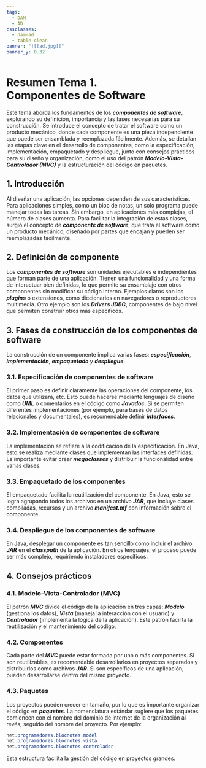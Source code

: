 ```yaml
---
tags:
  - DAM
  - AD
cssclasses:
  - dam-ad
  - table-clean
banner: "![[ad.jpg]]"
banner_y: 0.32
---
```


# **Resumen Tema 1.** <br>Componentes de Software

Este tema aborda los fundamentos de los **_componentes de software_**, explorando su definición, importancia y las fases necesarias para su construcción. Se introduce el concepto de tratar el software como un producto mecánico, donde cada componente es una pieza independiente que puede ser ensamblada y reemplazada fácilmente. Además, se detallan las etapas clave en el desarrollo de componentes, como la especificación, implementación, empaquetado y despliegue, junto con consejos prácticos para su diseño y organización, como el uso del patrón **_Modelo-Vista-Controlador (MVC)_** y la estructuración del código en paquetes.

## 1. Introducción

Al diseñar una aplicación, las opciones dependen de sus características. Para aplicaciones simples, como un bloc de notas, un solo programa puede manejar todas las tareas. Sin embargo, en aplicaciones más complejas, el número de clases aumenta. Para facilitar la integración de estas clases, surgió el concepto de **_componente de software_**, que trata el software como un producto mecánico, diseñado por partes que encajan y pueden ser reemplazadas fácilmente.

## 2. Definición de componente

Los **_componentes de software_** son unidades ejecutables e independientes que forman parte de una aplicación. Tienen una funcionalidad y una forma de interactuar bien definidas, lo que permite su ensamblaje con otros componentes sin modificar su código interno. Ejemplos claros son los **_plugins_** o extensiones, como diccionarios en navegadores o reproductores multimedia. Otro ejemplo son los **_Drivers JDBC_**, componentes de bajo nivel que permiten construir otros más específicos.

## 3. Fases de construcción de los componentes de software

La construcción de un componente implica varias fases: **_especificación_**, **_implementación_**, **_empaquetado_** y **_despliegue_**.

### 3.1. Especificación de componentes de software

El primer paso es definir claramente las operaciones del componente, los datos que utilizará, etc. Esto puede hacerse mediante lenguajes de diseño como **_UML_** o comentarios en el código como **_Javadoc_**. Si se permiten diferentes implementaciones (por ejemplo, para bases de datos relacionales y documentales), es recomendable definir **_interfaces_**.

### 3.2. Implementación de componentes de software

La implementación se refiere a la codificación de la especificación. En Java, esto se realiza mediante clases que implementan las interfaces definidas. Es importante evitar crear **_megaclasses_** y distribuir la funcionalidad entre varias clases.

### 3.3. Empaquetado de los componentes

El empaquetado facilita la reutilización del componente. En Java, esto se logra agrupando todos los archivos en un archivo **_JAR_**, que incluye clases compiladas, recursos y un archivo **_manifest.mf_** con información sobre el componente.

### 3.4. Despliegue de los componentes de software

En Java, desplegar un componente es tan sencillo como incluir el archivo **_JAR_** en el **_classpath_** de la aplicación. En otros lenguajes, el proceso puede ser más complejo, requiriendo instaladores específicos.

## 4. Consejos prácticos

### 4.1. Modelo-Vista-Controlador (MVC)

El patrón **_MVC_** divide el código de la aplicación en tres capas: **_Modelo_** (gestiona los datos), **_Vista_** (maneja la interacción con el usuario) y **_Controlador_** (implementa la lógica de la aplicación). Este patrón facilita la reutilización y el mantenimiento del código.

### 4.2. Componentes

Cada parte del **_MVC_** puede estar formada por uno o más componentes. Si son reutilizables, es recomendable desarrollarlos en proyectos separados y distribuirlos como archivos **_JAR_**. Si son específicos de una aplicación, pueden desarrollarse dentro del mismo proyecto.

### 4.3. Paquetes

Los proyectos pueden crecer en tamaño, por lo que es importante organizar el código en **_paquetes_**. La nomenclatura estándar sugiere que los paquetes comiencen con el nombre del dominio de internet de la organización al revés, seguido del nombre del proyecto. Por ejemplo:

```java
net.programadores.blocnotes.model
net.programadores.blocnotes.vista
net.programadores.blocnotes.controlador
```

Esta estructura facilita la gestión del código en proyectos grandes.